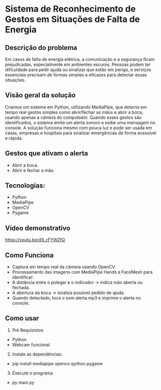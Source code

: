 # Sistema de Reconhecimento de Gestos em Situações de Falta de Energia

## Descrição do problema

Em casos de falta de energia elétrica, a comunicação e a segurança ficam prejudicadas, especialmente em ambientes escuros. Pessoas podem ter dificuldade para pedir ajuda ou sinalizar que estão em perigo, e serviços essenciais precisam de formas simples e eficazes para detectar essas situações.

## Visão geral da solução

Criamos um sistema em Python, utilizando MediaPipe, que detecta em tempo real gestos simples como abrir/fechar as mãos e abrir a boca, usando apenas a câmera do computador. Quando esses gestos são identificados, o sistema emite um alerta sonoro e exibe uma mensagem no console. A solução funciona mesmo com pouca luz e pode ser usada em casas, empresas e hospitais para sinalizar emergências de forma acessível e rápida.

## Gestos que ativam o alerta

- Abrir a boca.
- Abrir e fechar a mão.

## Tecnologias:

- Python
- MediaPipe
- OpenCV
- Pygame

## Vídeo demonstrativo

https://youtu.be/d1l_rFYWZfQ

## Como Funciona

- Captura em tempo real da câmera usando OpenCV.
- Processamento das imagens com MediaPipe Hands e FaceMesh para identificar:
- A distância entre o polegar e o indicador → indica mão aberta ou fechada.
- A abertura da boca → sinaliza possível pedido de ajuda.
- Quando detectado, toca o som alerta.mp3 e imprime o alerta no console.

## Como usar

1. Pré Requisistos

- Python
- Webcam funcional

2. Instale as dependências:

- pip install mediapipe opencv-python pygame

3. Execute o programa

- py main.py
